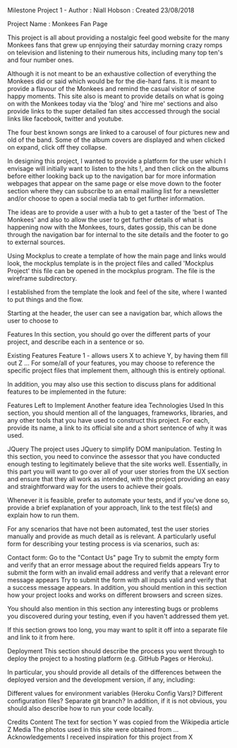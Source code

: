 Milestone Project 1 - Author : Niall Hobson : Created 23/08/2018

Project Name : Monkees Fan Page

This project is all about providing a nostalgic feel good website for the many Monkees fans that grew up ennjoying
their saturday morning crazy romps on television and listening to their numerous hits, including many top ten's and
four number ones.

Although it is not meant to be an exhaustive collection of everything the Monkees did or said which would be for the 
die-hard fans. It is meant to provide a flavour of the Monkees and remind the casual visitor of some happy moments. 
This site also is meant to provide details on what is going on with the Monkees today via the 'blog' and 'hire me' 
sections and also provide links to the super detailed fan sites acccessed through the social links like facebook, 
twitter and youtube.

The four best known songs are linked to a carousel of four pictures new and old of the band. Some of the album covers
are displayed and when clicked on expand, click off they collapse.

In designing this project, I wanted to provide a platform for the user which I envisage will initially want to listen
to the hits !, and then click on the albums before either looking back up to the navigation bar for more information
webpages that appear on the same page or else move down to the footer section where they can subscribe to an email mailing
list for a newsletter and/or choose to open a social media tab to get further information.

The ideas are to provide a user with a hub to get a taster of the 'best of The Monkees' and also to allow the user to get
further details of what is happening now with the Monkees, tours, dates gossip, this can be done through the navigation bar
for internal to the site details and the footer to go to external sources.

Using Mockplus to create a template of how the main page and links would look, the mockplus template is in the project files
and called 'Mockplus Project' this file can be opened in the mockplus program. The file is the wireframe subdirectory.

I established from the template the look and feel of the site, where I wanted to put things and the flow.

Starting at the header, the user can see a navigation bar, which allows the user to choose to 

Features
In this section, you should go over the different parts of your project, and describe each in a sentence or so.

Existing Features
Feature 1 - allows users X to achieve Y, by having them fill out Z
...
For some/all of your features, you may choose to reference the specific project files that implement them, although this is entirely optional.

In addition, you may also use this section to discuss plans for additional features to be implemented in the future:

Features Left to Implement
Another feature idea
Technologies Used
In this section, you should mention all of the languages, frameworks, libraries, and any other tools that you have used to construct this project. For each, provide its name, a link to its official site and a short sentence of why it was used.

JQuery
The project uses JQuery to simplify DOM manipulation.
Testing
In this section, you need to convince the assessor that you have conducted enough testing to legitimately believe that the site works well. Essentially, in this part you will want to go over all of your user stories from the UX section and ensure that they all work as intended, with the project providing an easy and straightforward way for the users to achieve their goals.

Whenever it is feasible, prefer to automate your tests, and if you've done so, provide a brief explanation of your approach, link to the test file(s) and explain how to run them.

For any scenarios that have not been automated, test the user stories manually and provide as much detail as is relevant. A particularly useful form for describing your testing process is via scenarios, such as:

Contact form:
Go to the "Contact Us" page
Try to submit the empty form and verify that an error message about the required fields appears
Try to submit the form with an invalid email address and verify that a relevant error message appears
Try to submit the form with all inputs valid and verify that a success message appears.
In addition, you should mention in this section how your project looks and works on different browsers and screen sizes.

You should also mention in this section any interesting bugs or problems you discovered during your testing, even if you haven't addressed them yet.

If this section grows too long, you may want to split it off into a separate file and link to it from here.

Deployment
This section should describe the process you went through to deploy the project to a hosting platform (e.g. GitHub Pages or Heroku).

In particular, you should provide all details of the differences between the deployed version and the development version, if any, including:

Different values for environment variables (Heroku Config Vars)?
Different configuration files?
Separate git branch?
In addition, if it is not obvious, you should also describe how to run your code locally.

Credits
Content
The text for section Y was copied from the Wikipedia article Z
Media
The photos used in this site were obtained from ...
Acknowledgements
I received inspiration for this project from X